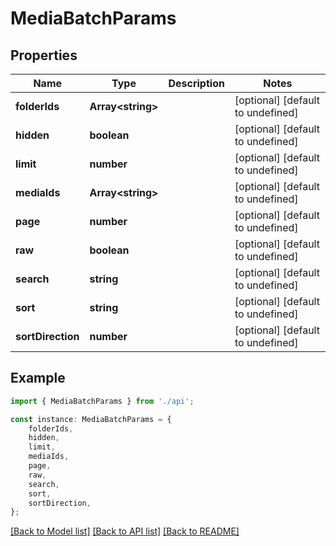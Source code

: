 # MediaBatchParams


## Properties

Name | Type | Description | Notes
------------ | ------------- | ------------- | -------------
**folderIds** | **Array&lt;string&gt;** |  | [optional] [default to undefined]
**hidden** | **boolean** |  | [optional] [default to undefined]
**limit** | **number** |  | [optional] [default to undefined]
**mediaIds** | **Array&lt;string&gt;** |  | [optional] [default to undefined]
**page** | **number** |  | [optional] [default to undefined]
**raw** | **boolean** |  | [optional] [default to undefined]
**search** | **string** |  | [optional] [default to undefined]
**sort** | **string** |  | [optional] [default to undefined]
**sortDirection** | **number** |  | [optional] [default to undefined]

## Example

```typescript
import { MediaBatchParams } from './api';

const instance: MediaBatchParams = {
    folderIds,
    hidden,
    limit,
    mediaIds,
    page,
    raw,
    search,
    sort,
    sortDirection,
};
```

[[Back to Model list]](../README.md#documentation-for-models) [[Back to API list]](../README.md#documentation-for-api-endpoints) [[Back to README]](../README.md)
